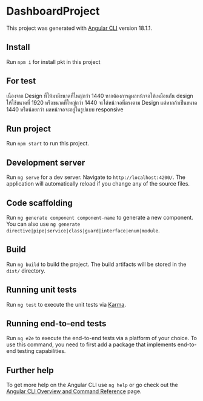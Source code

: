 # DashboardProject

This project was generated with [Angular CLI](https://github.com/angular/angular-cli) version 18.1.1.

## Install
Run `npm i` for install pkt in this project

## For test
เนื่องจาก Design ที่ให้มามีขนาดที่ใหญ่กว่า 1440 หากต้องการดูผลหน้าจอให้เหมือนกัน design ให้ใช้ขนาดที่ 1920 หรือขนาดที่ใหญ่กว่า 1440 จะได้หน้าจอที่ตรงตาม Design แต่หากถ้าเป็นขนาด 1440 หรือน้อยกว่า ผลหน้าจอจะอยู่ในรูปแบบ responsive

## Run project
Run `npm start` to run this project. 

## Development server

Run `ng serve` for a dev server. Navigate to `http://localhost:4200/`. The application will automatically reload if you change any of the source files.

## Code scaffolding

Run `ng generate component component-name` to generate a new component. You can also use `ng generate directive|pipe|service|class|guard|interface|enum|module`.

## Build

Run `ng build` to build the project. The build artifacts will be stored in the `dist/` directory.

## Running unit tests

Run `ng test` to execute the unit tests via [Karma](https://karma-runner.github.io).

## Running end-to-end tests

Run `ng e2e` to execute the end-to-end tests via a platform of your choice. To use this command, you need to first add a package that implements end-to-end testing capabilities.

## Further help

To get more help on the Angular CLI use `ng help` or go check out the [Angular CLI Overview and Command Reference](https://angular.dev/tools/cli) page.
